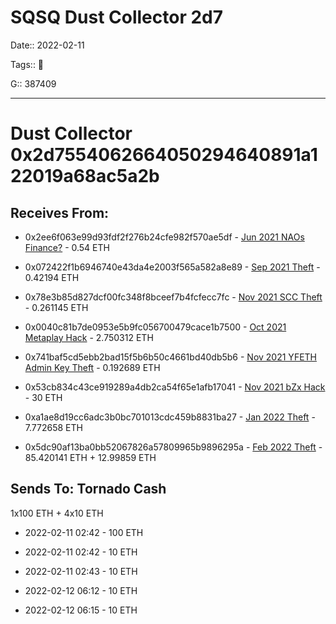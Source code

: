 # SQSQ Dust Collector 2d7

Date:: 2022-02-11

Tags:: 🔑

G:: 387409

---

# Dust Collector 0x2d7554062664050294640891a122019a68ac5a2b


## Receives From:

- 0x2ee6f063e99d93fdf2f276b24cfe982f570ae5df - [Jun 2021 NAOs Finance?](../hacks-and-thefts/naos_finance.md) - 0.54 ETH

- 0x072422f1b6946740e43da4e2003f565a582a8e89 - [Sep 2021 Theft](../hacks-and-thefts/2021-sept.md) - 0.42194 ETH 

- 0x78e3b85d827dcf00fc348f8bceef7b4fcfecc7fc - [Nov 2021 SCC Theft](../hacks-and-thefts/scc.md) - 0.261145 ETH 

- 0x0040c81b7de0953e5b9fc056700479cace1b7500 - [Oct 2021 Metaplay Hack](../hacks-and-thefts/metaplay-sq.md) - 2.750312 ETH 

- 0x741baf5cd5ebb2bad15f5b6b50c4661bd40db5b6 - [Nov 2021 YFETH Admin Key Theft](../hacks-and-thefts/yfeth_admin_key.md) - 0.192689 ETH 

- 0x53cb834c43ce919289a4db2ca54f65e1afb17041 - [Nov 2021 bZx Hack](../hacks-and-thefts/bzx.md) - 30 ETH 

- 0xa1ae8d19cc6adc3b0bc701013cdc459b8831ba27 - [Jan 2022 Theft](../hacks-and-thefts/ankr-founder.md) - 7.772658 ETH 

- 0x5dc90af13ba0bb52067826a57809965b9896295a - [Feb 2022 Theft](../hacks-and-thefts/feb_10_2022_theft.md) - 85.420141 ETH + 12.99859 ETH


## Sends To: Tornado Cash

1x100 ETH + 4x10 ETH

- 2022-02-11 02:42 - 100 ETH

- 2022-02-11 02:42 - 10 ETH

- 2022-02-11 02:43 - 10 ETH

- 2022-02-12 06:12 - 10 ETH

- 2022-02-12 06:15 - 10 ETH
